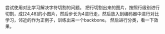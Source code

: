 ## 
尝试使用对比学习解决字符切割的问题。
把行切割出来的图片，按照行级别进行切割，成[24,48]的小图片，然后步长为4进行走，然后放入到编码器中进行对比学习，邻近的作为正例子，训练出来一个backbone。
然后进行分类，看一下效果。
